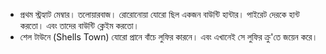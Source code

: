 - প্রথম স্ট্রহ্যাট মেম্বার। তলোয়ারবাজ। রোরোনোয়া যোরো ছিল একজন বাউন্টি হান্টার। পাইরেট দেরকে হান্ট করতো। এবং তাদের বাউন্টি ক্লেইম করতো।
- শেল টাউনে (Shells Town) যোরো প্রানে বাঁচে লুফির কারনে। এবং এখানেই সে লুফির ক্রু'তে জয়েন করে।